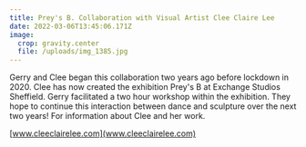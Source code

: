 ```yaml
---
title: Prey's B. Collaboration with Visual Artist Clee Claire Lee
date: 2022-03-06T13:45:06.171Z
image:
  crop: gravity.center
  file: /uploads/img_1385.jpg
---
```

Gerry and Clee began this collaboration two years ago before lockdown in 2020. Clee has now created the exhibition Prey's B at Exchange Studios Sheffield. Gerry facilitated a two hour workshop within the exhibition. They hope to continue this interaction between dance and sculpture over the next two years!  For information about Clee and her work[](www.cleeclairelee.com).

[www.cleeclairelee.com](www.cleeclairelee.com)